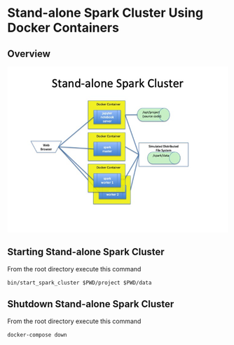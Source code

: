 # Stand-alone Spark Cluster Using Docker Containers

## Overview

![Architecture Overview](./images/architecture_slide.jpg)


## Starting Stand-alone Spark Cluster
From the root directory execute this command
```
bin/start_spark_cluster $PWD/project $PWD/data
```


## Shutdown Stand-alone Spark Cluster
From the root directory execute this command
```
docker-compose down
```